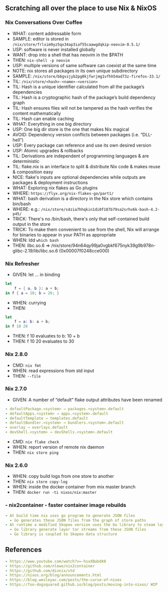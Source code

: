 ## Scratching all over the place to use Nix & NixOS

### Nix Conversations Over Coffee
- WHAT: content addressable form
- SAMPLE: editor is stored in `/nix/store/frlxim9yz5qx34ap3iaf55caawgdqkip-neovim-0.5.1/`
- USP: software is never installed globally
- WANT: drop into a shell that has neovim in the $PATH
- THEN: `nix-shell -p neovim`
- USP: multiple versions of same software can coexist at the same time
- NOTE: nix stores all packages in its own unique subdirectory
- SAMPLE: `/nix/store/b6gvzjyb2pg0kjfwrjmg1vfhh54ad73z-firefox-33.1/`
- TIL: `/nix/store/<hash>-<name>-<version>`
- TIL: Hash is a unique identifier calculated from all the package’s dependencies 
- TIL: Hash is a cryptographic hash of the package’s build dependency graph
- TIL: Hash ensures files will not be tampered as the hash verifies the content mathematically
- TIL: Hash can enable caching
- WHAT: Everything in one big directory 
- USP: One big dir store is the one that makes Nix magical
- AVOID: Dependency version conflicts between packages (i.e. “DLL-hell”)
- USP: Every package can reference and use its own desired version
- USP: Atomic upgrades & rollbacks
- TIL: Derivations are independent of programming languages & are deterministic
- TIL: flake.nix is an interface to split & distribute Nix code & makes reuse & composition easy
- NICE: flake's inputs are optional dependencies while outputs are packages & deployment instructions
- WHAT: Exploring nix flakes as Go plugins
- WHERE: `https://flyx.org/nix-flakes-go/part1/`
- WHAT: bash derivation is a directory in the Nix store which contains bin/bash
- WHERE: e.g.: `/nix/store/s4zia7hhqkin1di0f187b79sa2srhv6k-bash-4.2-p45/`
- TRICK: There's no /bin/bash, there's only that self-contained build output in the store
- TRICK: To make them convenient to use from the shell, Nix will arrange for binaries to appear in your PATH as appropriate
- WHEN: ldd  `which bash`
- THEN: libc.so.6 => /nix/store/94n64qy99ja0vgbkf675nyk39g9b978n-glibc-2.19/lib/libc.so.6 (0x00007f0248cce000)


### Nix Refresher
- GIVEN: let ... in binding
```nix
let
    f = { a, b }: a + b;
in f { a = 10; b = 20; }
```
- WHEN: currying
- THEN:
```nix
let
    f = a: b: a + b;
in f 10 20
```
- THEN: f 10 evaluates to b: 10 + b
- THEN: f 10 20 evaluates to 30


### Nix 2.8.0
- CMD: `nix fmt`
- WHEN: read expressions from std input
- THEN: `--file`

### Nix 2.7.0
- GIVEN: A number of “default” flake output attributes have been renamed
```yaml
- defaultPackage.<system> → packages.<system>.default
- defaultApps.<system> → apps.<system>.default
- defaultTemplate → templates.default
- defaultBundler.<system> → bundlers.<system>.default
- overlay → overlays.default
- devShell.<system> → devShells.<system>.default
```
- CMD: `nix flake check`
- WHEN: report version of remote nix daemon
- THEN: `nix store ping`

### Nix 2.6.0
- WHEN: copy build logs from one store to another
- THEN: `nix store copy-log`
- WHEN: inside the docker container from mix master branch
- THEN: `docker run -ti nixos/nix:master`

### - nix2container - faster container image rebuilds
```yaml
- At build time nix uses go program to generate JSON files
  - Go generates these JSON files from the graph of store paths
- At runtime a modified Skopeo version uses the Go library to steam layers
  - Go library generate layer tar streams from these JSON files
  - Go library is coupled to Skopeo data structure
```

## References
```yaml
- https://www.youtube.com/watch?v=-hsxXBabdX0
- https://github.com/nlewo/nix2container
- https://github.com/divnix/std
- https://nixos.org/blog/announcements.html
- https://blog.wesleyac.com/posts/the-curse-of-nixos
- https://foo-dogsquared.github.io/blog/posts/moving-into-nixos/ WIP
```